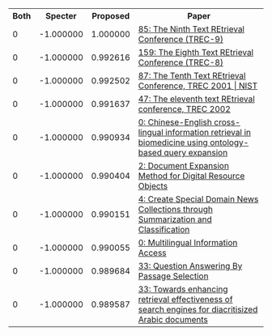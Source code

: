 <html><table><tr>
<th>Both</th>
<th>Specter</th>
<th>Proposed</th>
<th>Paper</th>
</tr>
<tr>
<td>0</td>
<td>-1.000000</td>
<td>1.000000</td>
<td><a href="https://www.semanticscholar.org/paper/46c9715d815245d8c2545099d9262b777f93247c">85: The Ninth Text REtrieval Conference (TREC-9)</a></td>
</tr>
<tr>
<td>0</td>
<td>-1.000000</td>
<td>0.992616</td>
<td><a href="https://www.semanticscholar.org/paper/0f9c4c7028e2ed449ee1f92dbedd158477629324">159: The Eighth Text REtrieval Conference (TREC-8)</a></td>
</tr>
<tr>
<td>0</td>
<td>-1.000000</td>
<td>0.992502</td>
<td><a href="https://www.semanticscholar.org/paper/d05202ff95ce23331fed671e4d0703f352ee517e">87: The Tenth Text REtrieval Conference, TREC 2001 | NIST</a></td>
</tr>
<tr>
<td>0</td>
<td>-1.000000</td>
<td>0.991637</td>
<td><a href="https://www.semanticscholar.org/paper/4ccb52e91c267c90811514e79509eb543f767102">47: The eleventh text REtrieval conference, TREC 2002</a></td>
</tr>
<tr>
<td>0</td>
<td>-1.000000</td>
<td>0.990934</td>
<td><a href="https://www.semanticscholar.org/paper/5ee250423df2745f8609bc41faa0bf2a80ab11f5">0: Chinese-English cross-lingual information retrieval in biomedicine using ontology-based query expansion</a></td>
</tr>
<tr>
<td>0</td>
<td>-1.000000</td>
<td>0.990404</td>
<td><a href="https://www.semanticscholar.org/paper/97456f2939023c06025c1316fc0ad73dad0445fa">2: Document Expansion Method for Digital Resource Objects</a></td>
</tr>
<tr>
<td>0</td>
<td>-1.000000</td>
<td>0.990151</td>
<td><a href="https://www.semanticscholar.org/paper/f4cb750c51358fa98df92fcee1507df295e68bd9">4: Create Special Domain News Collections through Summarization and Classification</a></td>
</tr>
<tr>
<td>0</td>
<td>-1.000000</td>
<td>0.990055</td>
<td><a href="https://www.semanticscholar.org/paper/90fa1d8a56b27e393cbf2dc030c2bf0be8192aee">0: Multilingual Information Access</a></td>
</tr>
<tr>
<td>0</td>
<td>-1.000000</td>
<td>0.989684</td>
<td><a href="https://www.semanticscholar.org/paper/68ccf7ee409f502461a01489f3d4820afc6a5c99">33: Question Answering By Passage Selection</a></td>
</tr>
<tr>
<td>0</td>
<td>-1.000000</td>
<td>0.989587</td>
<td><a href="https://www.semanticscholar.org/paper/da3f6916903fc8f8b738863ae5f9e2d5d8bc6d73">33: Towards enhancing retrieval effectiveness of search engines for diacritisized Arabic documents</a></td>
</tr>
</table></html>
